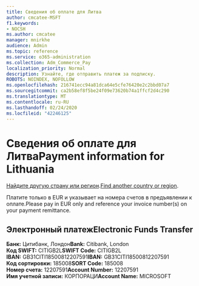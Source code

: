 ```yaml
---
title: Сведения об оплате для Литва
author: cmcatee-MSFT
f1.keywords:
- NOCSH
ms.author: cmcatee
manager: mnirkhe
audience: Admin
ms.topic: reference
ms.service: o365-administration
ms.collection: Adm_Commerce_Pay
localization_priority: Normal
description: Узнайте, где отправить платеж за подписку.
ROBOTS: NOINDEX, NOFOLLOW
ms.openlocfilehash: 216741ecc94a81dca64e5cfe76420e2c2bbd07a7
ms.sourcegitcommit: ca2b58ef8f5be24f09e73620b74a1ffcf2d4c290
ms.translationtype: MT
ms.contentlocale: ru-RU
ms.lasthandoff: 02/24/2020
ms.locfileid: "42246125"
---
```

# <a name="payment-information-for-lithuania"></a><span data-ttu-id="3ac2a-103">Сведения об оплате для Литва</span><span class="sxs-lookup"><span data-stu-id="3ac2a-103">Payment information for Lithuania</span></span>

<span data-ttu-id="3ac2a-104">[Найдите другую страну или регион](../billing-and-payments/pay-for-your-subscription.md).</span><span class="sxs-lookup"><span data-stu-id="3ac2a-104">[Find another country or region](../billing-and-payments/pay-for-your-subscription.md).</span></span>

<span data-ttu-id="3ac2a-105">Платите только в EUR и указывает на номера счетов в предъявлении к оплате.</span><span class="sxs-lookup"><span data-stu-id="3ac2a-105">Please pay in EUR only and reference your invoice number(s) on your payment remittance.</span></span>

## <a name="electronic-funds-transfer"></a><span data-ttu-id="3ac2a-106">Электронный платеж</span><span class="sxs-lookup"><span data-stu-id="3ac2a-106">Electronic Funds Transfer</span></span>

<span data-ttu-id="3ac2a-107">**Банк:** Цитибанк, Лондон</span><span class="sxs-lookup"><span data-stu-id="3ac2a-107">**Bank:** Citibank, London</span></span>  
<span data-ttu-id="3ac2a-108">**Код SWIFT:** CITIGB2L</span><span class="sxs-lookup"><span data-stu-id="3ac2a-108">**SWIFT Code:** CITIGB2L</span></span>  
<span data-ttu-id="3ac2a-109">**IBAN:** GB31CITI18500812207591</span><span class="sxs-lookup"><span data-stu-id="3ac2a-109">**IBAN:** GB31CITI18500812207591</span></span>  
<span data-ttu-id="3ac2a-110">**Код сортировки:** 185008</span><span class="sxs-lookup"><span data-stu-id="3ac2a-110">**SORT Code:** 185008</span></span>  
<span data-ttu-id="3ac2a-111">**Номер счета:** 12207591</span><span class="sxs-lookup"><span data-stu-id="3ac2a-111">**Account Number:** 12207591</span></span>  
<span data-ttu-id="3ac2a-112">**Имя учетной записи:** КОРПОРАЦИ</span><span class="sxs-lookup"><span data-stu-id="3ac2a-112">**Account Name:** MICROSOFT</span></span>